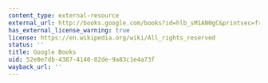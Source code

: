 ```yaml
---
content_type: external-resource
external_url: http://books.google.com/books?id=hlb_sM1AN0gC&printsec=frontcover
has_external_license_warning: true
license: https://en.wikipedia.org/wiki/All_rights_reserved
status: ''
title: Google Books
uid: 52e0e7db-4387-4140-82de-9a83c1e4a73f
wayback_url: ''
---
```

